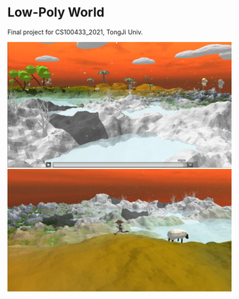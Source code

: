 # Low-Poly World

Final project for CS100433_2021, TongJi Univ.

![](res/show.png)
![](res/show2.png)